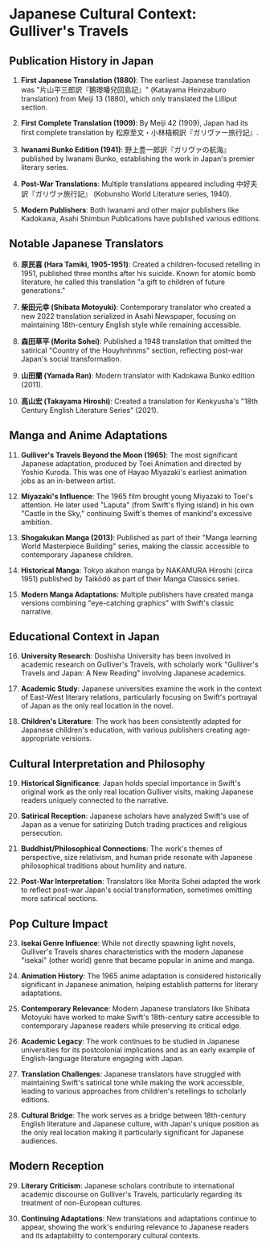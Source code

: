# Japanese Cultural Context: Gulliver's Travels

## Publication History in Japan

1. **First Japanese Translation (1880)**: The earliest Japanese translation was "片山平三郎訳『鵝瓈皤兒回島記』" (Katayama Heinzaburo translation) from Meiji 13 (1880), which only translated the Lilliput section.

2. **First Complete Translation (1909)**: By Meiji 42 (1909), Japan had its first complete translation by 松原至文・小林梧桐訳『ガリヴァー旅行記』.

3. **Iwanami Bunko Edition (1941)**: 野上豊一郎訳『ガリヴァの航海』 published by Iwanami Bunko, establishing the work in Japan's premier literary series.

4. **Post-War Translations**: Multiple translations appeared including 中好夫訳『ガリヴァ旅行記』 (Kobunsho World Literature series, 1940).

5. **Modern Publishers**: Both Iwanami and other major publishers like Kadokawa, Asahi Shimbun Publications have published various editions.

## Notable Japanese Translators

6. **原民喜 (Hara Tamiki, 1905-1951)**: Created a children-focused retelling in 1951, published three months after his suicide. Known for atomic bomb literature, he called this translation "a gift to children of future generations."

7. **柴田元幸 (Shibata Motoyuki)**: Contemporary translator who created a new 2022 translation serialized in Asahi Newspaper, focusing on maintaining 18th-century English style while remaining accessible.

8. **森田草平 (Morita Sohei)**: Published a 1948 translation that omitted the satirical "Country of the Houyhnhnms" section, reflecting post-war Japan's social transformation.

9. **山田蘭 (Yamada Ran)**: Modern translator with Kadokawa Bunko edition (2011).

10. **高山宏 (Takayama Hiroshi)**: Created a translation for Kenkyusha's "18th Century English Literature Series" (2021).

## Manga and Anime Adaptations

11. **Gulliver's Travels Beyond the Moon (1965)**: The most significant Japanese adaptation, produced by Toei Animation and directed by Yoshio Kuroda. This was one of Hayao Miyazaki's earliest animation jobs as an in-between artist.

12. **Miyazaki's Influence**: The 1965 film brought young Miyazaki to Toei's attention. He later used "Laputa" (from Swift's flying island) in his own "Castle in the Sky," continuing Swift's themes of mankind's excessive ambition.

13. **Shogakukan Manga (2013)**: Published as part of their "Manga learning World Masterpiece Building" series, making the classic accessible to contemporary Japanese children.

14. **Historical Manga**: Tokyo akahon manga by NAKAMURA Hiroshi (circa 1951) published by Taikōdō as part of their Manga Classics series.

15. **Modern Manga Adaptations**: Multiple publishers have created manga versions combining "eye-catching graphics" with Swift's classic narrative.

## Educational Context in Japan

16. **University Research**: Doshisha University has been involved in academic research on Gulliver's Travels, with scholarly work "Gulliver's Travels and Japan: A New Reading" involving Japanese academics.

17. **Academic Study**: Japanese universities examine the work in the context of East-West literary relations, particularly focusing on Swift's portrayal of Japan as the only real location in the novel.

18. **Children's Literature**: The work has been consistently adapted for Japanese children's education, with various publishers creating age-appropriate versions.

## Cultural Interpretation and Philosophy

19. **Historical Significance**: Japan holds special importance in Swift's original work as the only real location Gulliver visits, making Japanese readers uniquely connected to the narrative.

20. **Satirical Reception**: Japanese scholars have analyzed Swift's use of Japan as a venue for satirizing Dutch trading practices and religious persecution.

21. **Buddhist/Philosophical Connections**: The work's themes of perspective, size relativism, and human pride resonate with Japanese philosophical traditions about humility and nature.

22. **Post-War Interpretation**: Translators like Morita Sohei adapted the work to reflect post-war Japan's social transformation, sometimes omitting more satirical sections.

## Pop Culture Impact

23. **Isekai Genre Influence**: While not directly spawning light novels, Gulliver's Travels shares characteristics with the modern Japanese "isekai" (other world) genre that became popular in anime and manga.

24. **Animation History**: The 1965 anime adaptation is considered historically significant in Japanese animation, helping establish patterns for literary adaptations.

25. **Contemporary Relevance**: Modern Japanese translators like Shibata Motoyuki have worked to make Swift's 18th-century satire accessible to contemporary Japanese readers while preserving its critical edge.

26. **Academic Legacy**: The work continues to be studied in Japanese universities for its postcolonial implications and as an early example of English-language literature engaging with Japan.

27. **Translation Challenges**: Japanese translators have struggled with maintaining Swift's satirical tone while making the work accessible, leading to various approaches from children's retellings to scholarly editions.

28. **Cultural Bridge**: The work serves as a bridge between 18th-century English literature and Japanese culture, with Japan's unique position as the only real location making it particularly significant for Japanese audiences.

## Modern Reception

29. **Literary Criticism**: Japanese scholars contribute to international academic discourse on Gulliver's Travels, particularly regarding its treatment of non-European cultures.

30. **Continuing Adaptations**: New translations and adaptations continue to appear, showing the work's enduring relevance to Japanese readers and its adaptability to contemporary cultural contexts.